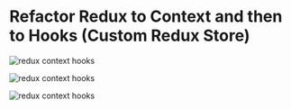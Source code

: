 # Refactor Redux to Context and then to Hooks (Custom Redux Store)

![redux context hooks](https://i.imgur.com/wELxLNc.png)

![redux context hooks](https://i.imgur.com/EF8rqIY.png)

![redux context hooks](https://i.imgur.com/2Tl4PSA.png)
